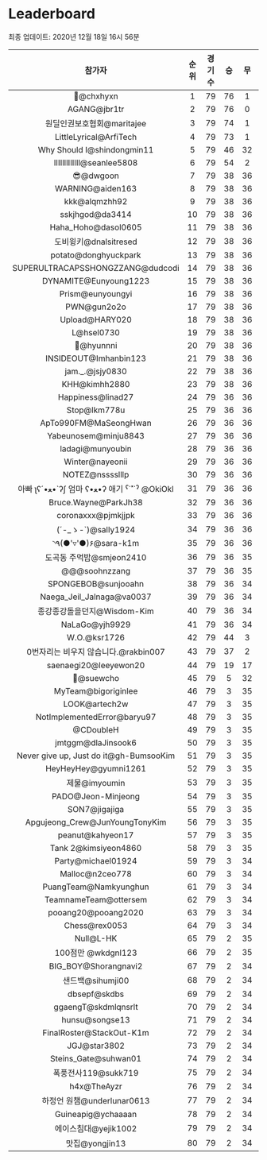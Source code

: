 # Leaderboard
최종 업데이트: 2020년 12월 18일 16시 56분




| 참가자 | 순위 | 경기수 | 승 | 무 | 패 | 승점 |
|:---:|:---:|:---:|:---:|:---:|:---:|:---:|
| 👑@chxhyxn | 1 | 79 | 76 | 1 | 2 | 229 |
| AGANG@jbr1tr | 2 | 79 | 76 | 0 | 3 | 228 |
| 원딜인권보호협회@maritajee | 3 | 79 | 74 | 1 | 4 | 223 |
| LittleLyrical@ArfiTech | 4 | 79 | 73 | 1 | 5 | 220 |
| Why Should I@shindongmin11 | 5 | 79 | 46 | 32 | 1 | 170 |
| lIIIlllIlIlIl@seanlee5808 | 6 | 79 | 54 | 2 | 23 | 164 |
| 😎@dwgoon | 7 | 79 | 38 | 36 | 5 | 150 |
| WARNING@aiden163 | 8 | 79 | 38 | 36 | 5 | 150 |
| kkk@alqmzhh92 | 9 | 79 | 38 | 36 | 5 | 150 |
| sskjhgod@da3414 | 10 | 79 | 38 | 36 | 5 | 150 |
| Haha_Hoho@dasol0605 | 11 | 79 | 38 | 36 | 5 | 150 |
| 도비윙키@dnalsitresed | 12 | 79 | 38 | 36 | 5 | 150 |
| potato@donghyuckpark | 13 | 79 | 38 | 36 | 5 | 150 |
| SUPERULTRACAPSSHONGZZANG@dudcodi | 14 | 79 | 38 | 36 | 5 | 150 |
| DYNAMITE@Eunyoung1223 | 15 | 79 | 38 | 36 | 5 | 150 |
| Prism@eunyoungyi | 16 | 79 | 38 | 36 | 5 | 150 |
| PWN@gun2o2o | 17 | 79 | 38 | 36 | 5 | 150 |
| Upload@HARY020 | 18 | 79 | 38 | 36 | 5 | 150 |
| L@hsel0730 | 19 | 79 | 38 | 36 | 5 | 150 |
| 🐻@hyunnni | 20 | 79 | 38 | 36 | 5 | 150 |
| INSIDEOUT@Imhanbin123 | 21 | 79 | 38 | 36 | 5 | 150 |
| jam._.@jsjy0830 | 22 | 79 | 38 | 36 | 5 | 150 |
| KHH@kimhh2880 | 23 | 79 | 38 | 36 | 5 | 150 |
| Happiness@linad27 | 24 | 79 | 36 | 36 | 7 | 144 |
| Stop@lkm778u | 25 | 79 | 36 | 36 | 7 | 144 |
| ApTo990FM@MaSeongHwan | 26 | 79 | 36 | 36 | 7 | 144 |
| Yabeunosem@minju8843 | 27 | 79 | 36 | 36 | 7 | 144 |
| ladagi@munyoubin | 28 | 79 | 36 | 36 | 7 | 144 |
| Winter@nayeonii | 29 | 79 | 36 | 36 | 7 | 144 |
| NOTEZ@nsssslllp | 30 | 79 | 36 | 36 | 7 | 144 |
|  아빠  ʅʕ´•ﻌ•`ʔʃ  엄마 ʕ•ﻌ•ʔ 애기 ˁ˙˟˙ˀ @OkiOkl | 31 | 79 | 36 | 36 | 7 | 144 |
| Bruce.Wayne@ParkJh38 | 32 | 79 | 36 | 36 | 7 | 144 |
| coronaxxx@pjmkjjpk | 33 | 79 | 36 | 36 | 7 | 144 |
| (´-_ゝ-`)@sally1924 | 34 | 79 | 36 | 36 | 7 | 144 |
| ◝٩(●'▿'●)۶@sara-k1m | 35 | 79 | 36 | 36 | 7 | 144 |
| 도곡동 주먹밥@smjeon2410 | 36 | 79 | 36 | 35 | 8 | 143 |
| @@@soohnzzang | 37 | 79 | 36 | 35 | 8 | 143 |
| SPONGEBOB@sunjooahn | 38 | 79 | 36 | 34 | 9 | 142 |
| Naega_Jeil_Jalnaga@va0037 | 39 | 79 | 36 | 34 | 9 | 142 |
| 종강종강돌을던지@Wisdom-Kim | 40 | 79 | 36 | 34 | 9 | 142 |
| NaLaGo@yjh9929 | 41 | 79 | 36 | 34 | 9 | 142 |
| W.O.@ksr1726 | 42 | 79 | 44 | 3 | 32 | 135 |
| 0번자리는 비우지 않습니다.@rakbin007 | 43 | 79 | 37 | 2 | 40 | 113 |
| saenaegi20@leeyewon20 | 44 | 79 | 19 | 17 | 43 | 74 |
| 👏@suewcho | 45 | 79 | 5 | 32 | 42 | 47 |
| MyTeam@bigoriginlee | 46 | 79 | 3 | 35 | 41 | 44 |
| LOOK@artech2w | 47 | 79 | 3 | 35 | 41 | 44 |
| NotImplementedError@baryu97 | 48 | 79 | 3 | 35 | 41 | 44 |
| @CDoubleH | 49 | 79 | 3 | 35 | 41 | 44 |
| jmtggm@dlaJinsook6 | 50 | 79 | 3 | 35 | 41 | 44 |
| Never give up, Just do it@gh-BumsooKim | 51 | 79 | 3 | 35 | 41 | 44 |
| HeyHeyHey@gyumni1261 | 52 | 79 | 3 | 35 | 41 | 44 |
| 제물@imyoumin | 53 | 79 | 3 | 35 | 41 | 44 |
| PADO@Jeon-Minjeong | 54 | 79 | 3 | 35 | 41 | 44 |
| SON7@jigajiga | 55 | 79 | 3 | 35 | 41 | 44 |
| Apgujeong_Crew@JunYoungTonyKim | 56 | 79 | 3 | 35 | 41 | 44 |
| peanut@kahyeon17 | 57 | 79 | 3 | 35 | 41 | 44 |
| Tank 2@kimsiyeon4860 | 58 | 79 | 3 | 35 | 41 | 44 |
| Party@michael01924 | 59 | 79 | 3 | 34 | 42 | 43 |
| Malloc@n2ceo778 | 60 | 79 | 3 | 34 | 42 | 43 |
| PuangTeam@Namkyunghun | 61 | 79 | 3 | 34 | 42 | 43 |
| TeamnameTeam@ottersem | 62 | 79 | 3 | 34 | 42 | 43 |
| pooang20@pooang2020 | 63 | 79 | 3 | 34 | 42 | 43 |
| Chess@rex0053 | 64 | 79 | 3 | 34 | 42 | 43 |
| Null@L-HK | 65 | 79 | 2 | 35 | 42 | 41 |
| 100점만 @wkdgnl123 | 66 | 79 | 2 | 35 | 42 | 41 |
| BIG_BOY@Shorangnavi2 | 67 | 79 | 2 | 34 | 43 | 40 |
| 샌드백@sihumji00 | 68 | 79 | 2 | 34 | 43 | 40 |
| dbsepf@skdbs | 69 | 79 | 2 | 34 | 43 | 40 |
| ggaengT@skdmlqnsrlt | 70 | 79 | 2 | 34 | 43 | 40 |
| hunsu@songse13 | 71 | 79 | 2 | 34 | 43 | 40 |
| FinalRoster@StackOut-K1m | 72 | 79 | 2 | 34 | 43 | 40 |
| JGJ@star3802 | 73 | 79 | 2 | 34 | 43 | 40 |
| Steins_Gate@suhwan01 | 74 | 79 | 2 | 34 | 43 | 40 |
| 폭풍전사119@sukk719 | 75 | 79 | 2 | 34 | 43 | 40 |
| h4x@TheAyzr | 76 | 79 | 2 | 34 | 43 | 40 |
| 하정언 원챔@underlunar0613 | 77 | 79 | 2 | 34 | 43 | 40 |
| Guineapig@ychaaaan | 78 | 79 | 2 | 34 | 43 | 40 |
| 에이스침대@yejik1002 | 79 | 79 | 2 | 34 | 43 | 40 |
| 맛집@yongjin13 | 80 | 79 | 2 | 34 | 43 | 40 |